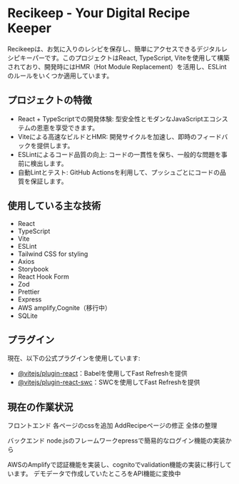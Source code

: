 # Recikeep - Your Digital Recipe Keeper

Recikeepは、お気に入りのレシピを保存し、簡単にアクセスできるデジタルレシピキーパーです。このプロジェクトはReact, TypeScript, Viteを使用して構築されており、開発時にはHMR（Hot Module Replacement）を活用し、ESLintのルールをいくつか適用しています。

## プロジェクトの特徴

- React + TypeScriptでの開発体験: 型安全性とモダンなJavaScriptエコシステムの恩恵を享受できます。
- Viteによる高速なビルドとHMR: 開発サイクルを加速し、即時のフィードバックを提供します。
- ESLintによるコード品質の向上: コードの一貫性を保ち、一般的な問題を事前に検出します。
- 自動Lintとテスト: GitHub Actionsを利用して、プッシュごとにコードの品質を保証します。

## 使用している主な技術

- React
- TypeScript
- Vite
- ESLint
- Tailwind CSS for styling
- Axios
- Storybook
- React Hook Form
- Zod
- Prettier
- Express
- AWS amplify,Cognite（移行中）
- SQLite

## プラグイン

現在、以下の公式プラグインを使用しています:

- [@vitejs/plugin-react](https://github.com/vitejs/vite-plugin-react/blob/main/packages/plugin-react/README.md)：Babelを使用してFast Refreshを提供
- [@vitejs/plugin-react-swc](https://github.com/vitejs/vite-plugin-react-swc)：SWCを使用してFast Refreshを提供

## 現在の作業状況

フロントエンド
各ページのcssを追加
AddRecipeページの修正
全体の整理

バックエンド
node.jsのフレームワークepressで簡易的なログイン機能の実装から

AWSのAmplifyで認証機能を実装し、cognitoでvalidation機能の実装に移行しています。
デモデータで作成していたところをAPI機能に変換中
